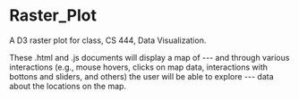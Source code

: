 # Raster_Plot

A D3 raster plot for class, CS 444, Data Visualization.

These .html and .js documents will display a map of --- and through various interactions (e.g., mouse hovers, clicks on map data, interactions with bottons and sliders, and others) the user will be able to explore --- data about the locations on the map.
